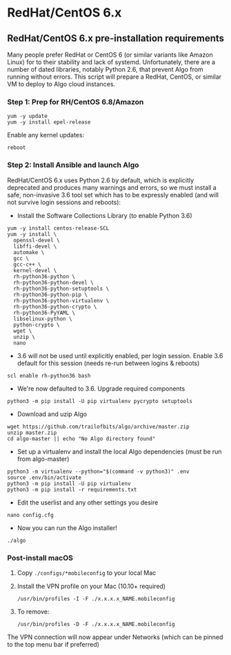 # RedHat/CentOS 6.x

## RedHat/CentOS 6.x pre-installation requirements

Many people prefer RedHat or CentOS 6 \(or similar variants like Amazon Linux\) for to their stability and lack of systemd. Unfortunately, there are a number of dated libraries, notably Python 2.6, that prevent Algo from running without errors. This script will prepare a RedHat, CentOS, or similar VM to deploy to Algo cloud instances.

### Step 1: Prep for RH/CentOS 6.8/Amazon

```text
yum -y update
yum -y install epel-release
```

Enable any kernel updates:

```text
reboot
```

### Step 2: Install Ansible and launch Algo

RedHat/CentOS 6.x uses Python 2.6 by default, which is explicitly deprecated and produces many warnings and errors, so we must install a safe, non-invasive 3.6 tool set which has to be expressly enabled \(and will not survive login sessions and reboots\):

* Install the Software Collections Library \(to enable Python 3.6\)

```text
yum -y install centos-release-SCL
yum -y install \
  openssl-devel \
  libffi-devel \
  automake \
  gcc \
  gcc-c++ \
  kernel-devel \
  rh-python36-python \
  rh-python36-python-devel \
  rh-python36-python-setuptools \
  rh-python36-python-pip \
  rh-python36-python-virtualenv \
  rh-python36-python-crypto \
  rh-python36-PyYAML \
  libselinux-python \
  python-crypto \
  wget \
  unzip \
  nano
```

* 3.6 will not be used until explicitly enabled, per login session. Enable 3.6 default for this session \(needs re-run between logins & reboots\)

```text
scl enable rh-python36 bash
```

* We're now defaulted to 3.6. Upgrade required components

```text
python3 -m pip install -U pip virtualenv pycrypto setuptools
```

* Download and uzip Algo

```text
wget https://github.com/trailofbits/algo/archive/master.zip
unzip master.zip
cd algo-master || echo "No Algo directory found"
```

* Set up a virtualenv and install the local Algo dependencies \(must be run from algo-master\)

```text
python3 -m virtualenv --python="$(command -v python3)" .env
source .env/bin/activate
python3 -m pip install -U pip virtualenv
python3 -m pip install -r requirements.txt
```

* Edit the userlist and any other settings you desire

```text
nano config.cfg
```

* Now you can run the Algo installer!

```text
./algo
```

### Post-install macOS

1. Copy `./configs/*mobileconfig` to your local Mac
2. Install the VPN profile on your Mac \(10.10+ required\)

   ```text
   /usr/bin/profiles -I -F ./x.x.x.x_NAME.mobileconfig
   ```

3. To remove:

   ```text
   /usr/bin/profiles -D -F ./x.x.x.x_NAME.mobileconfig
   ```

The VPN connection will now appear under Networks \(which can be pinned to the top menu bar if preferred\)

